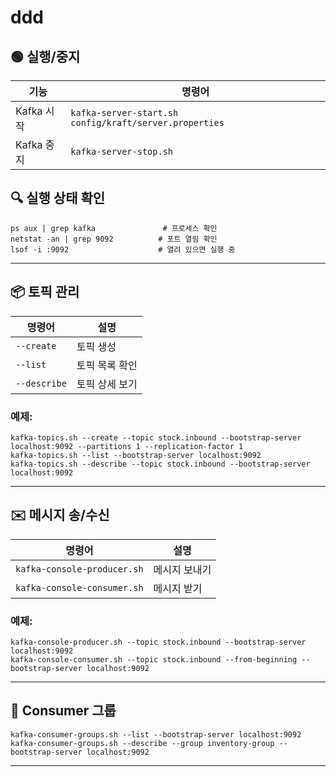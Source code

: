 # ddd

## 🟢 실행/중지

| 기능 | 명령어 |
| --- | --- |
| Kafka 시작 | `kafka-server-start.sh config/kraft/server.properties` |
| Kafka 중지 | `kafka-server-stop.sh` |

## 🔍 실행 상태 확인

```
ps aux | grep kafka               # 프로세스 확인
netstat -an | grep 9092          # 포트 열림 확인
lsof -i :9092                    # 열려 있으면 실행 중
```

---

## 📦 토픽 관리

| 명령어 | 설명 |
| --- | --- |
| `--create` | 토픽 생성 |
| `--list` | 토픽 목록 확인 |
| `--describe` | 토픽 상세 보기 |

### 예제:

```
kafka-topics.sh --create --topic stock.inbound --bootstrap-server localhost:9092 --partitions 1 --replication-factor 1
kafka-topics.sh --list --bootstrap-server localhost:9092
kafka-topics.sh --describe --topic stock.inbound --bootstrap-server localhost:9092
```

---

## ✉️ 메시지 송/수신

| 명령어 | 설명 |
| --- | --- |
| `kafka-console-producer.sh` | 메시지 보내기 |
| `kafka-console-consumer.sh` | 메시지 받기 |

### 예제:

```
kafka-console-producer.sh --topic stock.inbound --bootstrap-server localhost:9092
kafka-console-consumer.sh --topic stock.inbound --from-beginning --bootstrap-server localhost:9092
```

---

## 👥 Consumer 그룹

```
kafka-consumer-groups.sh --list --bootstrap-server localhost:9092
kafka-consumer-groups.sh --describe --group inventory-group --bootstrap-server localhost:9092
```

---